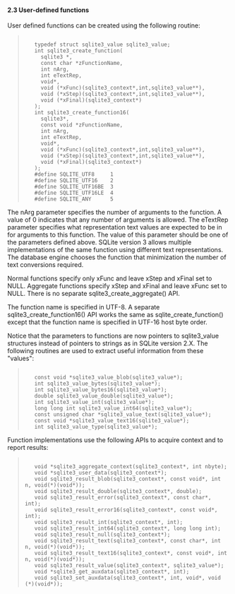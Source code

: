 #### 2\.3 User\-defined functions



User defined functions can be created using the following routine:




> ```
> 
>    typedef struct sqlite3_value sqlite3_value;
>    int sqlite3_create_function(
>      sqlite3 *,
>      const char *zFunctionName,
>      int nArg,
>      int eTextRep,
>      void*,
>      void (*xFunc)(sqlite3_context*,int,sqlite3_value**),
>      void (*xStep)(sqlite3_context*,int,sqlite3_value**),
>      void (*xFinal)(sqlite3_context*)
>    );
>    int sqlite3_create_function16(
>      sqlite3*,
>      const void *zFunctionName,
>      int nArg,
>      int eTextRep,
>      void*,
>      void (*xFunc)(sqlite3_context*,int,sqlite3_value**),
>      void (*xStep)(sqlite3_context*,int,sqlite3_value**),
>      void (*xFinal)(sqlite3_context*)
>    );
>    #define SQLITE_UTF8     1
>    #define SQLITE_UTF16    2
>    #define SQLITE_UTF16BE  3
>    #define SQLITE_UTF16LE  4
>    #define SQLITE_ANY      5
> 
> ```



The nArg parameter specifies the number of arguments to the function.
A value of 0 indicates that any number of arguments is allowed. The
eTextRep parameter specifies what representation text values are expected
to be in for arguments to this function. The value of this parameter should
be one of the parameters defined above. SQLite version 3 allows multiple
implementations of the same function using different text representations.
The database engine chooses the function that minimization the number
of text conversions required.




Normal functions specify only xFunc and leave xStep and xFinal set to NULL.
Aggregate functions specify xStep and xFinal and leave xFunc set to NULL.
There is no separate sqlite3\_create\_aggregate() API.




The function name is specified in UTF\-8\. A separate sqlite3\_create\_function16()
API works the same as sqlite\_create\_function()
except that the function name is specified in UTF\-16 host byte order.




Notice that the parameters to functions are now pointers to sqlite3\_value
structures instead of pointers to strings as in SQLite version 2\.X.
The following routines are used to extract useful information from these
"values":




> ```
> 
>    const void *sqlite3_value_blob(sqlite3_value*);
>    int sqlite3_value_bytes(sqlite3_value*);
>    int sqlite3_value_bytes16(sqlite3_value*);
>    double sqlite3_value_double(sqlite3_value*);
>    int sqlite3_value_int(sqlite3_value*);
>    long long int sqlite3_value_int64(sqlite3_value*);
>    const unsigned char *sqlite3_value_text(sqlite3_value*);
>    const void *sqlite3_value_text16(sqlite3_value*);
>    int sqlite3_value_type(sqlite3_value*);
> 
> ```



Function implementations use the following APIs to acquire context and
to report results:




> ```
> 
>    void *sqlite3_aggregate_context(sqlite3_context*, int nbyte);
>    void *sqlite3_user_data(sqlite3_context*);
>    void sqlite3_result_blob(sqlite3_context*, const void*, int n, void(*)(void*));
>    void sqlite3_result_double(sqlite3_context*, double);
>    void sqlite3_result_error(sqlite3_context*, const char*, int);
>    void sqlite3_result_error16(sqlite3_context*, const void*, int);
>    void sqlite3_result_int(sqlite3_context*, int);
>    void sqlite3_result_int64(sqlite3_context*, long long int);
>    void sqlite3_result_null(sqlite3_context*);
>    void sqlite3_result_text(sqlite3_context*, const char*, int n, void(*)(void*));
>    void sqlite3_result_text16(sqlite3_context*, const void*, int n, void(*)(void*));
>    void sqlite3_result_value(sqlite3_context*, sqlite3_value*);
>    void *sqlite3_get_auxdata(sqlite3_context*, int);
>    void sqlite3_set_auxdata(sqlite3_context*, int, void*, void (*)(void*));
> 
> ```


